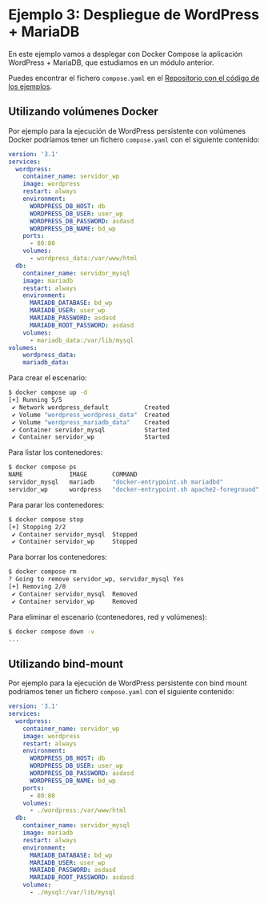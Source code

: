 # Ejemplo 3: Despliegue de WordPress + MariaDB

En este ejemplo vamos a desplegar con Docker Compose la aplicación WordPress + MariaDB, que estudiamos en un módulo anterior.

Puedes encontrar el fichero `compose.yaml` en el [Repositorio con el código de los ejemplos](https://github.com/josedom24/ejemplos_curso_docker_ow).

## Utilizando volúmenes Docker

Por ejemplo para la ejecución de WordPress persistente con volúmenes Docker podríamos tener un fichero `compose.yaml` con el siguiente contenido:

```yaml
version: '3.1'
services:
  wordpress:
    container_name: servidor_wp
    image: wordpress
    restart: always
    environment:
      WORDPRESS_DB_HOST: db
      WORDPRESS_DB_USER: user_wp
      WORDPRESS_DB_PASSWORD: asdasd
      WORDPRESS_DB_NAME: bd_wp
    ports:
      - 80:80
    volumes:
      - wordpress_data:/var/www/html
  db:
    container_name: servidor_mysql
    image: mariadb
    restart: always
    environment:
      MARIADB_DATABASE: bd_wp
      MARIADB_USER: user_wp
      MARIADB_PASSWORD: asdasd
      MARIADB_ROOT_PASSWORD: asdasd
    volumes:
      - mariadb_data:/var/lib/mysql
volumes:
    wordpress_data:
    mariadb_data:
```

Para crear el escenario:

```bash
$ docker compose up -d
[+] Running 5/5
 ✔ Network wordpress_default          Created                                                    0.2s 
 ✔ Volume "wordpress_wordpress_data"  Created                                                    0.0s 
 ✔ Volume "wordpress_mariadb_data"    Created                                                    0.0s 
 ✔ Container servidor_mysql           Started                                                    0.5s 
 ✔ Container servidor_wp              Started                                                    0.5s 
```

Para listar los contenedores:

```bash
$ docker compose ps
NAME             IMAGE       COMMAND                                     SERVICE     CREATED          STATUS          PORTS
servidor_mysql   mariadb     "docker-entrypoint.sh mariadbd"             db          21 seconds ago   Up 19 seconds   3306/tcp
servidor_wp      wordpress   "docker-entrypoint.sh apache2-foreground"   wordpress   21 seconds ago   Up 19 seconds   0.0.0.0:80->80/tcp, :::80->80/tcp
```

Para parar los contenedores:

```bash
$ docker compose stop
[+] Stopping 2/2
 ✔ Container servidor_mysql  Stopped                                                             0.9s 
 ✔ Container servidor_wp     Stopped                                                             1.8s 
```

Para borrar los contenedores:

```bash
$ docker compose rm
? Going to remove servidor_wp, servidor_mysql Yes
[+] Removing 2/0
 ✔ Container servidor_mysql  Removed                                                             0.0s 
 ✔ Container servidor_wp     Removed                                                             0.0s 
```

Para eliminar el escenario (contenedores, red y volúmenes):

```bash
$ docker compose down -v
...
```

## Utilizando bind-mount

Por ejemplo para la ejecución de WordPress persistente con bind mount podríamos tener un fichero `compose.yaml` con el siguiente contenido:

```yaml
version: '3.1'
services:
  wordpress:
    container_name: servidor_wp
    image: wordpress
    restart: always
    environment:
      WORDPRESS_DB_HOST: db
      WORDPRESS_DB_USER: user_wp
      WORDPRESS_DB_PASSWORD: asdasd
      WORDPRESS_DB_NAME: bd_wp
    ports:
      - 80:80
    volumes:
      - ./wordpress:/var/www/html
  db:
    container_name: servidor_mysql
    image: mariadb
    restart: always
    environment:
      MARIADB_DATABASE: bd_wp
      MARIADB_USER: user_wp
      MARIADB_PASSWORD: asdasd
      MARIADB_ROOT_PASSWORD: asdasd
    volumes:
      - ./mysql:/var/lib/mysql
```